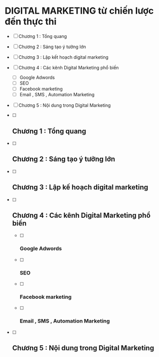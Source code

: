 # DIGITAL MARKETING từ chiến lược đến thực thi
- [ ] Chương 1 : Tổng quang
- [ ] Chương 2 : Sáng tạo ý tưởng lớn
- [ ] Chương 3 : Lập kết hoạch digital marketing
- [ ] Chương 4 : Các kênh Digital Marketing phổ biến
    - [ ] Google Adwords
    - [ ] SEO
    - [ ] Facebook marketing
    - [ ] Email , SMS , Automation Marketing
- [ ] Chương 5 : Nội dung trong Digital Marketing

- [ ] ## Chương 1 : Tổng quang
- [ ] ## Chương 2 : Sáng tạo ý tưởng lớn
- [ ] ## Chương 3 : Lập kế hoạch digital marketing
- [ ] ## Chương 4 : Các kênh Digital Marketing phổ biến
    - [ ] ### Google Adwords
    - [ ] ### SEO
    - [ ] ### Facebook marketing
    - [ ] ### Email , SMS , Automation Marketing
- [ ] ## Chương 5 : Nội dung trong Digital Marketing